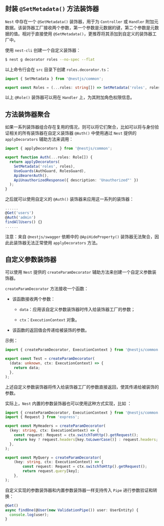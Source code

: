 ## 封装 `@SetMetadata()` 方法装饰器

`Nest` 中存在一个 `@SetMetadata()` 装饰器，用于为 `Controller` 或 `Handler` 附加元数据。该装饰器工厂接收两个参数，第一个参数是元数据的键，第二个参数是元数据的值。相对于直接使用 `@SetMetadata()`，更推荐将其添加到自定义的装饰器工厂中。

使用 `nest-cli` 创建一个自定义装饰器：

~~~bash
$ nest g decorator roles --no-spec --flat
~~~

以上命令行会在 `src` 目录下创建 `roles.decorator.ts`：

```typescript
import { SetMetadata } from '@nestjs/common';

export const Roles = (...roles: string[]) => SetMetadata('roles', roles);
```

以上 `@Role()` 装饰器可以用在 `Handler` 上，为其附加角色权限信息。

## 方法装饰器聚合

如果一系列装饰器组合存在复用的情况，则可以将它们聚合，比如可以将与身份验证相关的所有装饰器在自定义装饰器 `@Auth()` 中使用通过 `Nest` 提供的 `applyDecorators` 辅助方法来调用：

~~~typescript
import { applyDecorators } from '@nestjs/common';

export function Auth(...roles: Role[]) {
  return applyDecorators(
    SetMetadata('roles', roles),
    UseGuards(AuthGuard, RolesGuard),
    ApiBearerAuth(),
    ApiUnauthorizedResponse({ description: 'Unauthorized"' })
  );
}
~~~

之后就可以使用自定义的 `@Auth()` 装饰器来应用这一系列的装饰器：

~~~typescript
......
@Get('users')
@Auth('admin')
findAllUsers() {}
......
~~~

注意：来自 `@nestjs/swagger` 依赖中的 `@ApiHideProperty()` 装饰器无法聚合，因此此装饰器无法正常使用 `applyDecorators` 方法。

## 自定义参数装饰器

可以使用 `Nest` 提供的 `createParamDecorator` 辅助方法来创建一个自定义参数装饰器。                           

`createParamDecorator` 方法接收一个函数：

- 该函数接收两个参数：

  - `data`：应用该自定义参数装饰器时传入给装饰器工厂的参数；

  - `ctx`：`ExecutionContext` 对象。

- 该函数的返回值会传递给被装饰的参数。

示例：

~~~typescript
import { createParamDecorator, ExecutionContext } from '@nestjs/common';

export const Test = createParamDecorator(
  (data: unknown, ctx: ExecutionContext) => {
    return data;
  },
);
~~~

上述自定义参数装饰器将传入给装饰器工厂的参数直接返回，使其传递给被装饰的参数。

实际上，`Nest` 内置的参数装饰器也可以使用这种方式实现，比如 ：

~~~typescript
import { createParamDecorator, ExecutionContext } from '@nestjs/common';
import { Request } from 'express';

export const MyHeaders = createParamDecorator(
  (key: string, ctx: ExecutionContext) => {
    const request: Request = ctx.switchToHttp().getRequest();
    return key ? request.headers[key.toLowerCase()] : request.headers;
  },
);
~~~

~~~typescript
export const MyQuery = createParamDecorator(
    (key: string, ctx: ExecutionContext) => {
        const request: Request = ctx.switchToHttp().getRequest();
        return request.query[key];
    },
);
~~~

自定义实现的参数装饰器和内置参数装饰器一样支持传入 `Pipe` 进行参数验证和转换：

~~~typescript
@Get()
async findOne(@User(new ValidationPipe()) user: UserEntity) {
  console.log(user);
}
~~~

